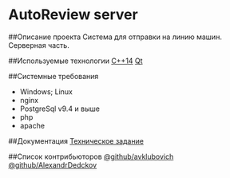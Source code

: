 # AutoReview server

##Описание проекта
Система для отправки на линию машин. Серверная часть.

##Используемые технологии
[C++14](https://ru.wikipedia.org/wiki/C%2B%2B14)
[Qt](https://ru.wikipedia.org/wiki/Qt)

##Системные требования
* Windows; Linux
* nginx
* PostgreSql v9.4 и выше
* php
* apache

##Документация
[Техническое задание](https://drive.google.com/drive/folders/0B-k9g1uUW39MazRrUzMyLUxFOUk)

##Список контрибьюторов
[@github/avklubovich](../../../../avklubovich)
[@github/AlexandrDedckov](../../../../AlexandrDedckov)